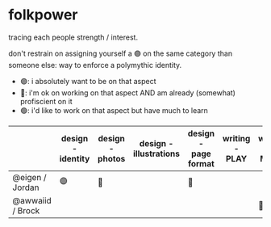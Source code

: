 # folkpower

tracing each people strength / interest.

don't restrain on assigning yourself a 🟣️ on the same category than someone else: way to enforce a polymythic identity.


- 🟣️: i absolutely want to be on that aspect
- 🔶️: i'm ok on working on that aspect AND am already (somewhat) profiscient on it
- 🟢️: i'd like to work on that aspect but have much to learn



|                 | design - identity | design - photos | design - illustrations | design - page format | writing - PLAY | writing - MAKE | writing - others | bonus CD | logistics | promotion |
|-----------------|-------------------|-----------------|------------------------|----------------------|----------------|----------------|------------------|----------|-----------|-----------|
| @eigen / Jordan | 🟣️️️                | 🔶️️              |                        | 🔶️️                   |                |                |                  |          |           |           |
| @awwaiid / Brock |                  |                |                        |                     |                |  🔶️️              |                  |          |           |           |
